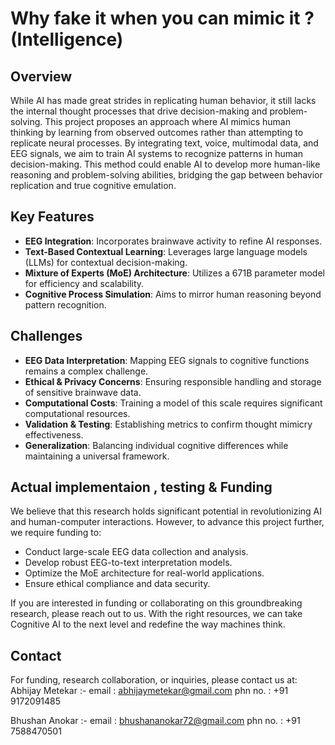 # Why fake it when you can mimic it ? (Intelligence)

## Overview

While AI has made great strides in replicating human behavior, it still lacks the internal thought processes that drive decision-making and problem-solving. This project proposes an approach where AI mimics human thinking by learning from observed outcomes rather than attempting to replicate neural processes. By integrating text, voice, multimodal data, and EEG signals, we aim to train AI systems to recognize patterns in human decision-making. This method could enable AI to develop more human-like reasoning and problem-solving abilities, bridging the gap between behavior replication and true cognitive emulation.

## Key Features

- **EEG Integration**: Incorporates brainwave activity to refine AI responses.
- **Text-Based Contextual Learning**: Leverages large language models (LLMs) for contextual decision-making.
- **Mixture of Experts (MoE) Architecture**: Utilizes a 671B parameter model for efficiency and scalability.
- **Cognitive Process Simulation**: Aims to mirror human reasoning beyond pattern recognition.

## Challenges

- **EEG Data Interpretation**: Mapping EEG signals to cognitive functions remains a complex challenge.
- **Ethical & Privacy Concerns**: Ensuring responsible handling and storage of sensitive brainwave data.
- **Computational Costs**: Training a model of this scale requires significant computational resources.
- **Validation & Testing**: Establishing metrics to confirm thought mimicry effectiveness.
- **Generalization**: Balancing individual cognitive differences while maintaining a universal framework.

## Actual implementaion , testing & Funding

We believe that this research holds significant potential in revolutionizing AI and human-computer interactions. However, to advance this project further, we require funding to:

- Conduct large-scale EEG data collection and analysis.
- Develop robust EEG-to-text interpretation models.
- Optimize the MoE architecture for real-world applications.
- Ensure ethical compliance and data security.

If you are interested in funding or collaborating on this groundbreaking research, please reach out to us. With the right resources, we can take Cognitive AI to the next level and redefine the way machines think.

## Contact

For funding, research collaboration, or inquiries, please contact us at: 
Abhijay Metekar :- 
email : abhijaymetekar@gmail.com
phn no. : +91 9172091485

Bhushan Anokar :- 
email : bhushananokar72@gmail.com
phn no. : +91 7588470501
